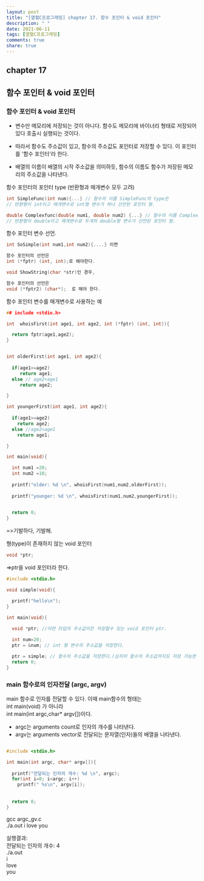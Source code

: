 ```yaml
---
layout: post
title: "[열혈C프로그래밍] chapter 17. 함수 포인터 & void 포인터"
description: " "
date: 2021-06-11
tags: [열혈C프로그래밍]
comments: true
share: true
---
```


## chapter 17 
## 함수 포인터 & void 포인터

### 함수 포인터 & void 포인터

* 변수만 메모리에 저장되는 것이 아니다. 함수도 메모리에 바이너리 형태로 저장되어있다 호출시 실행되는 것이다.

* 따라서 함수도 주소값이 있고, 함수의 주소값도 포인터로 저장할 수 있다. 이 포인터를 '함수 포인터'라 한다. 

* 배열의 이름이 배열의 시작 주소값을 의미하듯, 함수의 이름도 함수가 저장된 메모리의 주소값을 나타낸다. 

함수 포인터의 포인터 type (반환형과 매개변수 모두 고려)
```c
int SimpleFunc(int num){...} // 함수의 이름 SimpleFunc의 type은
// 반환형이 int이고 매개변수로 int형 변수가 하나 선언된 포인터 형.

double Complexfunc(double num1, double num2) {...} // 함수의 이름 Complexfuc의 type은 
// 반환형이 double이고 매개변수로 두개의 double형 변수가 선언된 포인터 형.
```

함수 포인터 변수 선언.<br>

```c
int SoSimple(int num1,int num2){....} 이면

함수 포인터의 선언은
int (*fptr) (int, int);로 해야한다.

void ShowString(char *str)인 경우,

함수 포인터의 선언은
void (*fptr2) (char*);  로 해야 한다. 

```

함수 포인터 변수를 매개변수로 사용하는 예

```c
## include <stdio.h>

int  whoisFirst(int age1, int age2, int (*fptr) (int, int)){

  return fptr(age1,age2);
}


int olderFirst(int age1, int age2){
  
  if(age1>=age2)
     return age1;
  else // age2>age1
  	 return age2;

}

int youngerFirst(int age1, int age2){
  
  if(age1>=age2)
  	return age2;
  else //age2>age1
  	return age1;

}

int main(void){

  int num1 =20;
  int num2 =10;
  
  printf("older: %d \n", whoisFirst(num1,num2,olderFirst));
  
  printf("younger: %d \n", whoisFirst(num1,num2,youngerFirst));
  

  return 0;
}
```

=>기발하다, 기발해.<br>

형(type)이 존재하지 않는 void 포인터
```c
void *ptr;
```

=>ptr을 void 포인터라 한다.



```c
#include <stdio.h>

void simple(void){

  printf("hello\n");
}

int main(void){
  
  void *ptr; //어떤 타입의 주소값이든 저장할수 있는 void 포인터 ptr.

  int num=20;
  ptr = &num; // int 형 변수의 주소값을 저장한다.

  ptr = simple; // 함수의 주소값을 저장한다.(심지어 함수의 주소값까지도 저장 가능한 void형 포인터)
  return 0;
}

```

### main 함수로의 인자전달 (argc, argv)

main 함수로 인자를 전달할 수 있다. 이때 main함수의 형태는 <br>
int main(void) 가 아니라 <br>
int main(int argc,char* argv[])이다. <br>

* argc는 arguments count로 인자의 개수를 나타낸다.
* argv는 arguments vector로 전달되는 문자열(인자)들의 배열을 나타낸다.

```c

#include <stdio.h>

int main(int argc, char* argv[]){
  
  printf("전달되는 인자의 개수: %d \n", argc);
  for(int i=0; i<argc; i++)
    printf(" %s\n", argv[i]);
	
  
  return 0;
}

```

gcc argc_gv.c <br>
./a.out i love you<br>

실행결과:<br>
전달되는 인자의 개수: 4 <br>
./a.out<br>
i<br>
love<br>
you<br>



